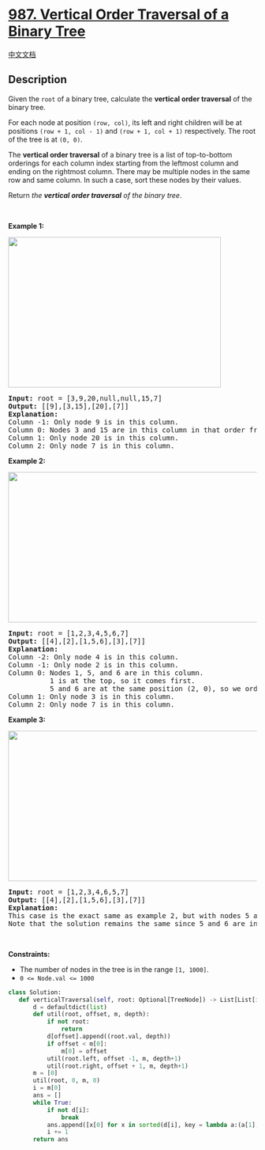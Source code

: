 # [987. Vertical Order Traversal of a Binary Tree](https://leetcode.com/problems/vertical-order-traversal-of-a-binary-tree)

[中文文档](/solution/0900-0999/0987.Vertical%20Order%20Traversal%20of%20a%20Binary%20Tree/README.md)

## Description

<!-- description:start -->

<p>Given the <code>root</code> of a binary tree, calculate the <strong>vertical order traversal</strong> of the binary tree.</p>

<p>For each node at position <code>(row, col)</code>, its left and right children will be at positions <code>(row + 1, col - 1)</code> and <code>(row + 1, col + 1)</code> respectively. The root of the tree is at <code>(0, 0)</code>.</p>

<p>The <strong>vertical order traversal</strong> of a binary tree is a list of top-to-bottom orderings for each column index starting from the leftmost column and ending on the rightmost column. There may be multiple nodes in the same row and same column. In such a case, sort these nodes by their values.</p>

<p>Return <em>the <strong>vertical order traversal</strong> of the binary tree</em>.</p>

<p>&nbsp;</p>
<p><strong class="example">Example 1:</strong></p>
<img alt="" src="https://fastly.jsdelivr.net/gh/doocs/leetcode@main/solution/0900-0999/0987.Vertical%20Order%20Traversal%20of%20a%20Binary%20Tree/images/vtree1.jpg" style="width: 431px; height: 304px;" />
<pre>
<strong>Input:</strong> root = [3,9,20,null,null,15,7]
<strong>Output:</strong> [[9],[3,15],[20],[7]]
<strong>Explanation:</strong>
Column -1: Only node 9 is in this column.
Column 0: Nodes 3 and 15 are in this column in that order from top to bottom.
Column 1: Only node 20 is in this column.
Column 2: Only node 7 is in this column.</pre>

<p><strong class="example">Example 2:</strong></p>
<img alt="" src="https://fastly.jsdelivr.net/gh/doocs/leetcode@main/solution/0900-0999/0987.Vertical%20Order%20Traversal%20of%20a%20Binary%20Tree/images/vtree2.jpg" style="width: 512px; height: 304px;" />
<pre>
<strong>Input:</strong> root = [1,2,3,4,5,6,7]
<strong>Output:</strong> [[4],[2],[1,5,6],[3],[7]]
<strong>Explanation:</strong>
Column -2: Only node 4 is in this column.
Column -1: Only node 2 is in this column.
Column 0: Nodes 1, 5, and 6 are in this column.
          1 is at the top, so it comes first.
          5 and 6 are at the same position (2, 0), so we order them by their value, 5 before 6.
Column 1: Only node 3 is in this column.
Column 2: Only node 7 is in this column.
</pre>

<p><strong class="example">Example 3:</strong></p>
<img alt="" src="https://fastly.jsdelivr.net/gh/doocs/leetcode@main/solution/0900-0999/0987.Vertical%20Order%20Traversal%20of%20a%20Binary%20Tree/images/vtree3.jpg" style="width: 512px; height: 304px;" />
<pre>
<strong>Input:</strong> root = [1,2,3,4,6,5,7]
<strong>Output:</strong> [[4],[2],[1,5,6],[3],[7]]
<strong>Explanation:</strong>
This case is the exact same as example 2, but with nodes 5 and 6 swapped.
Note that the solution remains the same since 5 and 6 are in the same location and should be ordered by their values.
</pre>

<p>&nbsp;</p>
<p><strong>Constraints:</strong></p>

<ul>
	<li>The number of nodes in the tree is in the range <code>[1, 1000]</code>.</li>
	<li><code>0 &lt;= Node.val &lt;= 1000</code></li>
</ul>

```python
class Solution:
   def verticalTraversal(self, root: Optional[TreeNode]) -> List[List[int]]:
       d = defaultdict(list)
       def util(root, offset, m, depth):
           if not root:
               return
           d[offset].append((root.val, depth))
           if offset < m[0]:
               m[0] = offset
           util(root.left, offset -1, m, depth+1)
           util(root.right, offset + 1, m, depth+1)
       m = [0]
       util(root, 0, m, 0)
       i = m[0]
       ans = []
       while True:
           if not d[i]:
               break
           ans.append([x[0] for x in sorted(d[i], key = lambda a:(a[1], a[0]))])
           i += 1
       return ans
```
